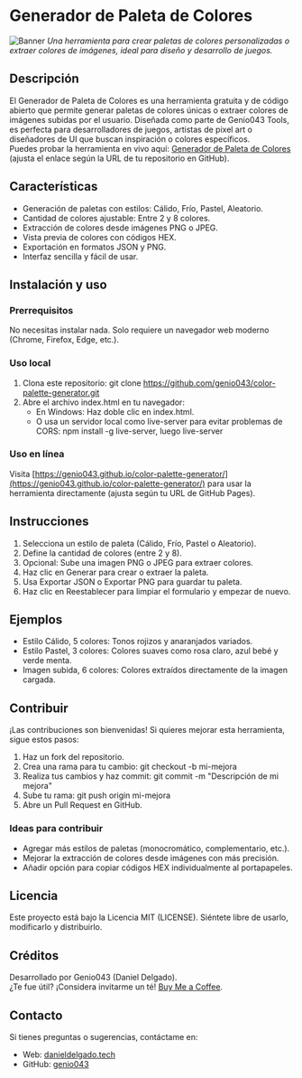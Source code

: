 # Generador de Paleta de Colores
![Banner](https://via.placeholder.com/800x200.png?text=Generador+de+Paleta+de+Colores)
*Una herramienta para crear paletas de colores personalizadas o extraer colores de imágenes, ideal para diseño y desarrollo de juegos.*

## Descripción
El Generador de Paleta de Colores es una herramienta gratuita y de código abierto que permite generar paletas de colores únicas o extraer colores de imágenes subidas por el usuario. Diseñada como parte de Genio043 Tools, es perfecta para desarrolladores de juegos, artistas de pixel art o diseñadores de UI que buscan inspiración o colores específicos.  
Puedes probar la herramienta en vivo aquí: [Generador de Paleta de Colores](https://genio043.github.io/color-palette-generator/) (ajusta el enlace según la URL de tu repositorio en GitHub).

## Características
- Generación de paletas con estilos: Cálido, Frío, Pastel, Aleatorio.  
- Cantidad de colores ajustable: Entre 2 y 8 colores.  
- Extracción de colores desde imágenes PNG o JPEG.  
- Vista previa de colores con códigos HEX.  
- Exportación en formatos JSON y PNG.  
- Interfaz sencilla y fácil de usar.

## Instalación y uso
### Prerrequisitos
No necesitas instalar nada. Solo requiere un navegador web moderno (Chrome, Firefox, Edge, etc.).
### Uso local
1. Clona este repositorio: git clone https://github.com/genio043/color-palette-generator.git  
2. Abre el archivo index.html en tu navegador:  
   - En Windows: Haz doble clic en index.html.  
   - O usa un servidor local como live-server para evitar problemas de CORS: npm install -g live-server, luego live-server  
### Uso en línea
Visita [https://genio043.github.io/color-palette-generator/](https://genio043.github.io/color-palette-generator/) para usar la herramienta directamente (ajusta según tu URL de GitHub Pages).

## Instrucciones
1. Selecciona un estilo de paleta (Cálido, Frío, Pastel o Aleatorio).  
2. Define la cantidad de colores (entre 2 y 8).  
3. Opcional: Sube una imagen PNG o JPEG para extraer colores.  
4. Haz clic en Generar para crear o extraer la paleta.  
5. Usa Exportar JSON o Exportar PNG para guardar tu paleta.  
6. Haz clic en Reestablecer para limpiar el formulario y empezar de nuevo.

## Ejemplos
- Estilo Cálido, 5 colores: Tonos rojizos y anaranjados variados.  
- Estilo Pastel, 3 colores: Colores suaves como rosa claro, azul bebé y verde menta.  
- Imagen subida, 6 colores: Colores extraídos directamente de la imagen cargada.

## Contribuir
¡Las contribuciones son bienvenidas! Si quieres mejorar esta herramienta, sigue estos pasos:  
1. Haz un fork del repositorio.  
2. Crea una rama para tu cambio: git checkout -b mi-mejora  
3. Realiza tus cambios y haz commit: git commit -m "Descripción de mi mejora"  
4. Sube tu rama: git push origin mi-mejora  
5. Abre un Pull Request en GitHub.  
### Ideas para contribuir
- Agregar más estilos de paletas (monocromático, complementario, etc.).  
- Mejorar la extracción de colores desde imágenes con más precisión.  
- Añadir opción para copiar códigos HEX individualmente al portapapeles.

## Licencia
Este proyecto está bajo la Licencia MIT (LICENSE). Siéntete libre de usarlo, modificarlo y distribuirlo.

## Créditos
Desarrollado por Genio043 (Daniel Delgado).  
¿Te fue útil? ¡Considera invitarme un té! [Buy Me a Coffee](https://buymeacoffee.com/genio043).

## Contacto
Si tienes preguntas o sugerencias, contáctame en:  
- Web: [danieldelgado.tech](https://danieldelgado.tech)  
- GitHub: [genio043](https://github.com/genio043)

